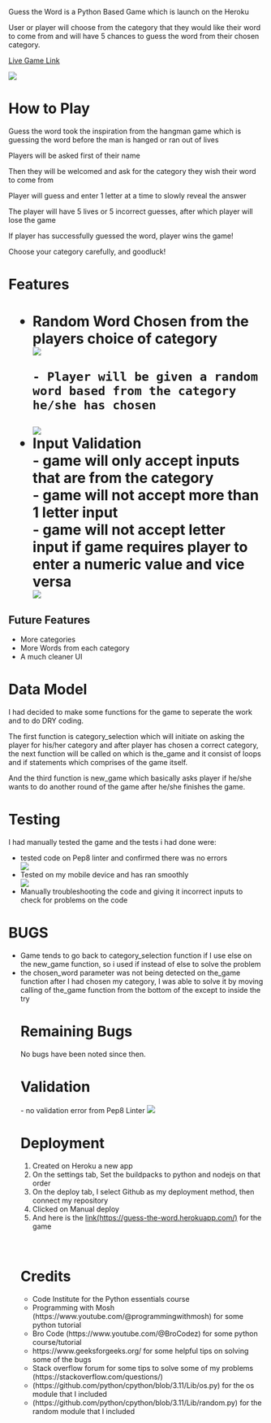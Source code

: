 Guess the Word is a Python Based Game which is launch on the Heroku

User or player will choose from the category that they would like their word to come from and will have 5 chances to guess the word from their chosen category.

<a href="https://guess-the-word.herokuapp.com/"> Live Game Link</a>

<img src="assets/images/guess1.png">

<h1>How to Play</h1>
Guess the word took the inspiration from the hangman game which is guessing the word before the man is hanged or ran out of lives

Players will be asked first of their name

Then they will be welcomed and ask for the category they wish their word to come from

Player will guess and enter 1 letter at a time to slowly reveal the answer

The player will have 5 lives or 5 incorrect guesses, after which player will lose the game

If player has successfully guessed the word, player wins the game!

Choose your category carefully, and goodluck!

<h1>Features<h1>
<ul>
<li>Random Word Chosen from the players choice of category</li>
<img src="assets/images/project3-2.png">
    
    - Player will be given a random word based from the category he/she has chosen
<img src="assets/images/project3-3.png">
<li>Input Validation</li>
 - game will only accept inputs that are from the category <br>
 - game will not accept more than 1 letter input<br>
 - game will not accept letter input if game requires player to enter a numeric value and vice versa<br>
<img src="assets/images/project3-4.png">
</ul>

<h2>Future Features</h2>
<ul>
<li>More categories</li>
<li>More Words from each category</li>
<li>A much cleaner UI</li>
</ul>

<h1>Data Model</h1>
I had decided to make some functions for the game to seperate the work and to do DRY coding. 

The first function is category_selection which will initiate on asking the player for his/her category and after player has chosen a correct category, the next function will be called on which is the_game and it consist of loops and if statements which comprises of the game itself. 

And the third function is new_game which basically asks player if he/she wants to do another round of the game after he/she finishes the game.

<h1>Testing</h1>
I had manually tested the game and the tests i had done were:
<ul>
<li>tested code on Pep8 linter and confirmed there was no errors</li> 
<img src="assets/images/project3-5.png">


<li>Tested on my mobile device and has ran smoothly</li>


<img src="assets/images/mobile2.png">

<li>Manually troubleshooting the code and giving it incorrect inputs to check for problems on the code</li>
</ul>

<h1>BUGS</h1>
<ul>
<li>Game tends to go back to category_selection function if I use else on the new_game function, so i used if instead of else to solve the problem</li>
<li>the chosen_word parameter was not being detected on the_game function after I had chosen my category, I was able to solve it by moving calling of the_game function from the bottom of the except to inside the try</li>

<h1>Remaining Bugs</h1>
No bugs have been noted since then.

<h1>Validation</h1>
- no validation error from Pep8 Linter

<img src="assets/images/project3-5.png">

<h1>Deployment</h1>
<ol>
<li>Created on Heroku a new app</li>
<li>On the settings tab, Set the buildpacks to python and nodejs on that order</li>
<li>On the deploy tab, I select Github as my deployment method, then connect my repository</li>
<li>Clicked on Manual deploy</li>
<li>And here is the <a href="https://guess-the-word.herokuapp.com/">link(https://guess-the-word.herokuapp.com/)</a> for the game</li>
</ol>

<br>
<br>
<h1>Credits</h1>
<ul>
<li>Code Institute for the Python essentials course</li>
<li>Programming with Mosh (https://www.youtube.com/@programmingwithmosh) for some python tutorial</li>
<li>Bro Code (https://www.youtube.com/@BroCodez) for some python course/tutorial</li>
<li>https://www.geeksforgeeks.org/ for some helpful tips on solving some of the bugs</li>
<li>Stack overflow forum for some tips to solve some of my problems (https://stackoverflow.com/questions/)</li>
<li>(https://github.com/python/cpython/blob/3.11/Lib/os.py) for the os module that I included</li>
<li>(https://github.com/python/cpython/blob/3.11/Lib/random.py) for the random module that I included</li>
</ul>